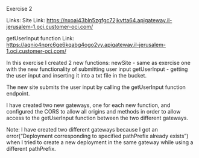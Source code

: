 Exercise 2

Links:
Site Link: https://nxoai43bln5zgfgc72jkvtta64.apigateway.il-jerusalem-1.oci.customer-oci.com/

getUserInput function Link: https://aqnio4nprc6ge6kqabg4ogo2vy.apigateway.il-jerusalem-1.oci.customer-oci.com/


In this exercise I created 2 new functions:
	newSite - same as exercise one with the new functionality of submitting user input
	getUserInput - getting the user input and inserting it into a txt file in the bucket.

The new site submits the user input by calling the getUserInput function endpoint.

I have created two new gateways, one for each new function, and configured the CORS to allow all origins and methods in order to allow access to the getUserInput function between the two different gateways.

Note: I have created two different gateways because I got an error(“Deployment corresponding to specified pathPrefix already exists”) when I tried to create a new deployment in the same gateway while using a different pathPrefix.


